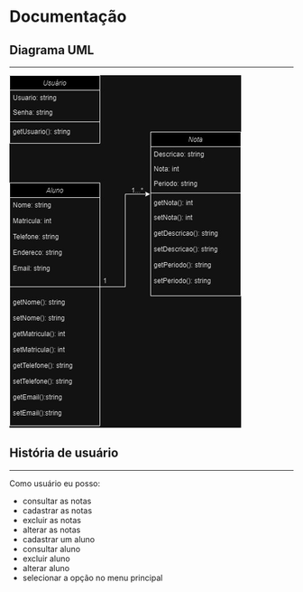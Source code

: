 # Documentação 

## Diagrama UML
------------------------------------------------------------------------------------------------

![](https://github.com/camillawf/sistemaEscolar/blob/main/Sistema%20Escolar-Page-1.jpg)

## História de usuário
------------------------------------------------------------------------------------------------
Como usuário eu posso:
- consultar as notas
- cadastrar as notas
- excluir as notas
- alterar as notas
- cadastrar um aluno
- consultar aluno
- excluir aluno
- alterar aluno
- selecionar a opção no menu principal
